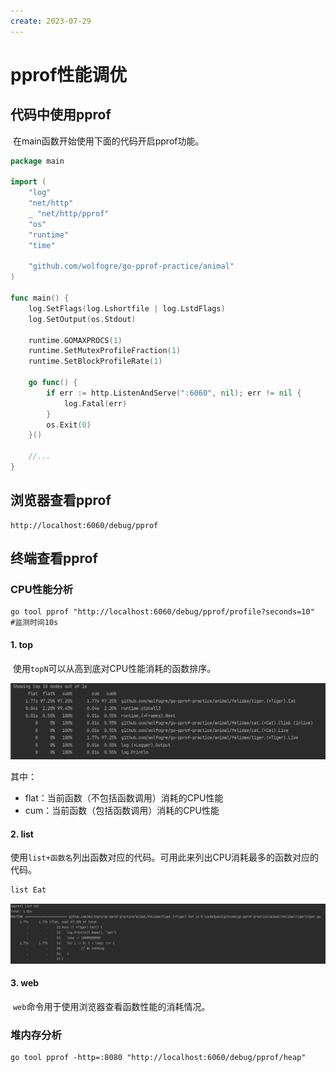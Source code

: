 ```yaml
---
create: 2023-07-29
---
```

# pprof性能调优

## 代码中使用pprof

​	在main函数开始使用下面的代码开启pprof功能。

```go
package main

import (
	"log"
	"net/http"
	_ "net/http/pprof"
	"os"
	"runtime"
	"time"

	"github.com/wolfogre/go-pprof-practice/animal"
)

func main() {
	log.SetFlags(log.Lshortfile | log.LstdFlags)
	log.SetOutput(os.Stdout)

	runtime.GOMAXPROCS(1)
	runtime.SetMutexProfileFraction(1)
	runtime.SetBlockProfileRate(1)

	go func() {
		if err := http.ListenAndServe(":6060", nil); err != nil {
			log.Fatal(err)
		}
		os.Exit(0)
	}()

	//...
}

```

## 浏览器查看pprof

```http
http://localhost:6060/debug/pprof
```

## 终端查看pprof

### CPU性能分析

```shell
go tool pprof "http://localhost:6060/debug/pprof/profile?seconds=10"	#监测时间10s
```

#### 1. top

​	使用`topN`可以从高到底对CPU性能消耗的函数排序。

![image-20230729160518803](./assets/image-20230729160518803.png)

其中：

* flat：当前函数（不包括函数调用）消耗的CPU性能
* cum：当前函数（包括函数调用）消耗的CPU性能

#### 2. list

​	使用`list+函数名`列出函数对应的代码。可用此来列出CPU消耗最多的函数对应的代码。

```go
list Eat
```

![image-20230729160738957](./assets/image-20230729160738957.png)

#### 3. web

​	`web`命令用于使用浏览器查看函数性能的消耗情况。

### 堆内存分析

```shell
go tool pprof -http=:8080 "http://localhost:6060/debug/pprof/heap"
```

